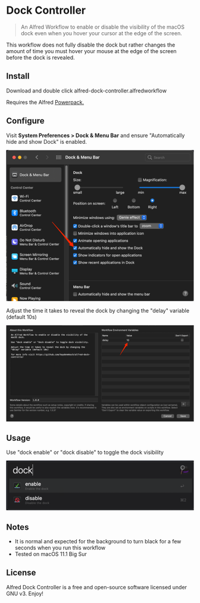 # Dock Controller

> An Alfred Workflow to enable or disable the visibility of the macOS dock even when you hover your cursor at the edge of the screen.

This workflow does not fully disable the dock but rather changes the amount of time you must hover your mouse at the edge of the screen before the dock is revealed.

## Install

Download and double click alfred-dock-controller.alfredworkflow

Requires the Alfred [Powerpack.](https://www.alfredapp.com/powerpack/)

## Configure

Visit **System Preferences > Dock & Menu Bar** and ensure "Automatically hide and show Dock" is enabled.

![](Images/dock-settings.png)

Adjust the time it takes to reveal the dock by changing the "delay" variable (default 10s)

![](Images/workflow-settings.png)

## Usage

Use "dock enable" or "dock disable" to toggle the dock visibility

![](Images/dock-coontroller-alfred-view.png)

## Notes

- It is normal and expected for the background to turn black for a few seconds when you run this workflow
- Tested on macOS 11.1 Big Sur

## License

Alfred Dock Controller is a free and open-source software licensed under GNU v3. Enjoy!
